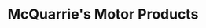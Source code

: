 ---
title: "McQuarrie's Motor Products"
url: /little-current/mcquarries-motor-products/
shop: Autohaus
---